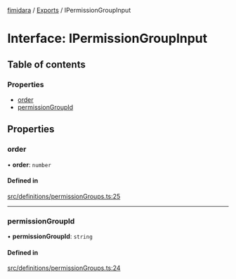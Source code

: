 [fimidara](../README.md) / [Exports](../modules.md) / IPermissionGroupInput

# Interface: IPermissionGroupInput

## Table of contents

### Properties

- [order](IPermissionGroupInput.md#order)
- [permissionGroupId](IPermissionGroupInput.md#permissiongroupid)

## Properties

### order

• **order**: `number`

#### Defined in

[src/definitions/permissionGroups.ts:25](https://github.com/softkave/files-js/blob/353a07f/src/definitions/permissionGroups.ts#L25)

___

### permissionGroupId

• **permissionGroupId**: `string`

#### Defined in

[src/definitions/permissionGroups.ts:24](https://github.com/softkave/files-js/blob/353a07f/src/definitions/permissionGroups.ts#L24)

